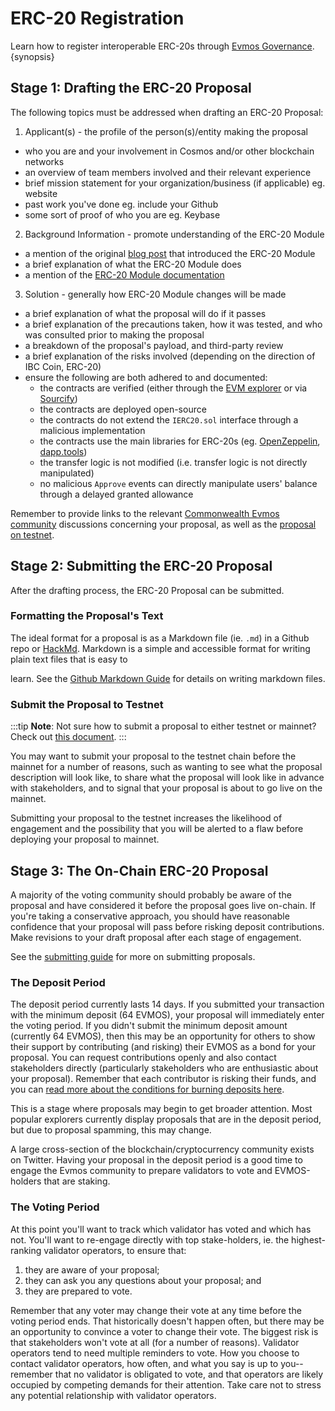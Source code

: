 <!--
order: 3
-->

# ERC-20 Registration

Learn how to register interoperable ERC-20s through [Evmos Governance](../users/governance/overview.md). {synopsis}

## Stage 1: Drafting the ERC-20 Proposal

The following topics must be addressed when drafting an ERC-20 Proposal:

1. Applicant(s) - the profile of the person(s)/entity making the proposal
- who you are and your involvement in Cosmos and/or other blockchain networks
- an overview of team members involved and their relevant experience
- brief mission statement for your organization/business (if applicable) eg. website
- past work you've done eg. include your Github
- some sort of proof of who you are eg. Keybase
2. Background Information - promote understanding of the ERC-20 Module
- a mention of the original [blog post](https://medium.com/evmos/introducing-evmos-erc20-module-f40a61e05273) that introduced the ERC-20 Module
- a brief explanation of what the ERC-20 Module does
- a mention of the [ERC-20 Module documentation](https://docs.evmos.org/modules/erc20/)
3. Solution - generally how ERC-20 Module changes will be made
- a brief explanation of what the proposal will do if it passes
- a brief explanation of the precautions taken, how it was tested, and who was consulted prior to making the proposal
- a breakdown of the proposal's payload, and third-party review
- a brief explanation of the risks involved (depending on the direction of IBC Coin, ERC-20)
- ensure the following are both adhered to and documented:
    - the contracts are verified (either through the [EVM explorer](https://evm.evmos.org) or via [Sourcify](https://sourcify.dev))
    - the contracts are deployed open-source
    - the contracts do not extend the `IERC20.sol` interface through a malicious implementation
    - the contracts use the main libraries for ERC-20s (eg. [OpenZeppelin](https://docs.openzeppelin.com/contracts/4.x/erc20), [dapp.tools](https://dapp.tools/))
    - the transfer logic is not modified (i.e. transfer logic is not directly manipulated)
    - no malicious `Approve` events can directly manipulate users' balance through a delayed granted allowance

Remember to provide links to the relevant [Commonwealth Evmos community](https://commonwealth.im/evmos) discussions concerning your proposal, as well as the [proposal on testnet](#submit-the-proposal-to-the-testnet).

## Stage 2: Submitting the ERC-20 Proposal

After the drafting process, the ERC-20 Proposal can be submitted.

### Formatting the Proposal's Text
The ideal format for a proposal is as a Markdown file (ie. `.md`) in a Github repo or [HackMd](https://hackmd.io/). Markdown
is a simple and accessible format for writing plain text files that is easy to
<!-- markdown-link-check-disable-next-line -->
learn. See the [Github Markdown Guide](https://docs.github.com/en/get-started/writing-on-github/getting-started-with-writing-and-formatting-on-github/basic-writing-and-formatting-syntax) for details on
writing markdown files.

### Submit the Proposal to Testnet

:::tip
**Note**: Not sure how to submit a proposal to either testnet or mainnet? Check out [this document](../users/governance/submitting.md).
:::

You may want to submit your proposal to the testnet chain before the mainnet for a number of reasons, such as wanting to see what the proposal description will look like, to share what the proposal will look like in advance with stakeholders, and to signal that your proposal is about to go live on the mainnet.

Submitting your proposal to the testnet increases the likelihood of engagement and the possibility that you will be alerted to a flaw before deploying your proposal to mainnet.

## Stage 3: The On-Chain ERC-20 Proposal

A majority of the voting community should probably be aware of the proposal and have considered it before the proposal goes live on-chain. If you're taking a conservative approach, you should have reasonable confidence that your proposal will pass before risking deposit contributions. Make revisions to your draft proposal after each stage of engagement.

See the [submitting guide](../users/governance/submitting.md) for more on submitting proposals.

### The Deposit Period

The deposit period currently lasts 14 days. If you submitted your transaction with the minimum deposit (64 EVMOS), your proposal will immediately enter the voting period. If you didn't submit the minimum deposit amount (currently 64 EVMOS), then this may be an opportunity for others to show their support by contributing (and risking) their EVMOS as a bond for your proposal. You can request contributions openly and also contact stakeholders directly (particularly stakeholders who are enthusiastic about your proposal). Remember that each contributor is risking their funds, and you can [read more about the conditions for burning deposits here](../users/governance/process.md#burned-deposits).

This is a stage where proposals may begin to get broader attention. Most popular explorers currently display proposals that are in the deposit period, but due to proposal spamming, this may change.

A large cross-section of the blockchain/cryptocurrency community exists on Twitter. Having your proposal in the deposit period is a good time to engage the Evmos community to prepare validators to vote and EVMOS-holders that are staking.

### The Voting Period

At this point you'll want to track which validator has voted and which has not. You'll want to re-engage directly with top stake-holders, ie. the highest-ranking validator operators, to ensure that:

1. they are aware of your proposal;
2. they can ask you any questions about your proposal; and
3. they are prepared to vote.

Remember that any voter may change their vote at any time before the voting period ends. That historically doesn't happen often, but there may be an opportunity to convince a voter to change their vote. The biggest risk is that stakeholders won't vote at all (for a number of reasons). Validator operators tend to need multiple reminders to vote. How you choose to contact validator operators, how often, and what you say is up to you--remember that no validator is obligated to vote, and that operators are likely occupied by competing demands for their attention. Take care not to stress any potential relationship with validator operators.
